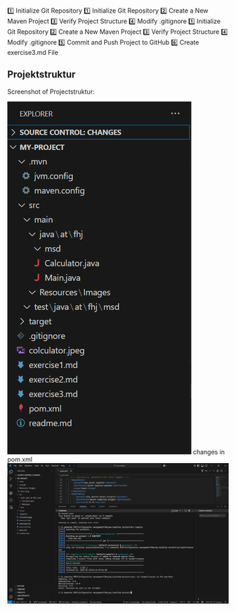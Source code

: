 1️⃣ Initialize Git Repository
1️⃣ Initialize Git Repository
2️⃣ Create a New Maven Project
3️⃣ Verify Project Structure
4️⃣ Modify .gitignore
1️⃣ Initialize Git Repository
2️⃣ Create a New Maven Project
3️⃣ Verify Project Structure
4️⃣ Modify .gitignore
5️⃣ Commit and Push Project to GitHub
6️⃣ Create exercise3.md File
## Projektstruktur
Screenshot of  Projectstruktur:

![Projectstruktur](Resources/Images/ex3_1.png)
changes in pom.xml
![Build Success](resources/images/ex3_2.png)


